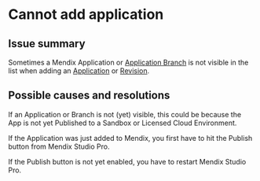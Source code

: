 # Cannot add application

## Issue summary

Sometimes a Mendix Application or [Application Branch](../../application-branch) is not visible in the list when adding an [Application](../../application) or [Revision](../../application-revision).

## Possible causes and resolutions

If an Application or Branch is not (yet) visible, this could be because the App is not yet Published to a Sandbox or Licensed Cloud Environment.

If the Application was just added to Mendix, you first have to hit the Publish button from Mendix Studio Pro.

If the Publish button is not yet enabled, you have to restart Mendix Studio Pro. 
